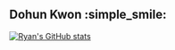 ## Dohun Kwon :simple_smile:

[![Ryan's GitHub stats](https://github-readme-stats.vercel.app/api?username=Rhyankwon)](https://github.com/Rhyankwon/github-readme-stats)

